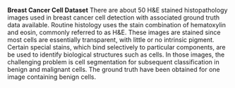 **Breast Cancer Cell Dataset**
There are about 50 H&E stained histopathology images used in breast cancer cell detection with associated ground truth data available. 
Routine histology uses the stain combination of hematoxylin and eosin, commonly referred to as H&E. 
These images are stained since most cells are essentially transparent, with little or no intrinsic pigment. 
Certain special stains, which bind selectively to particular components, are be used to identify biological structures such as cells. 
In those images, the challenging problem is cell segmentation for subsequent classification in benign and malignant cells. 
The ground truth have been obtained for one image containing benign cells.

